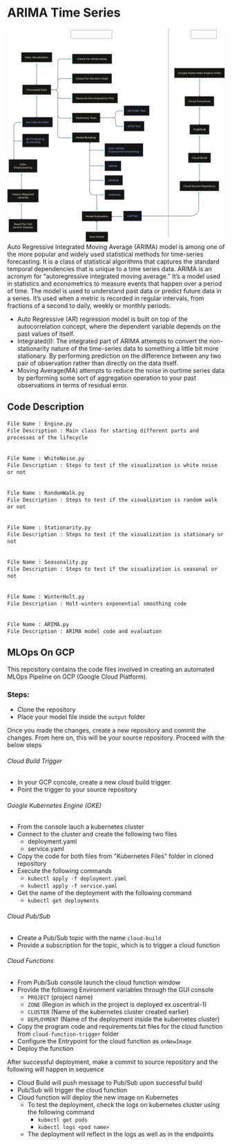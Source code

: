 # ARIMA Time Series
![](arima.png)
Auto Regressive Integrated Moving Average (ARIMA) model is among one of the more popular and widely used statistical methods for time-series forecasting.
It is a class of statistical algorithms that captures the standard temporal dependencies that is unique to a time series data.
ARIMA is an acronym for “autoregressive integrated moving average.” It’s a model used in statistics and econometrics to measure events that happen over a period of time.
The model is used to understand past data or predict future data in a series. 
It’s used when a metric is recorded in regular intervals, from fractions of a second to daily, weekly or monthly periods. 

- Auto Regressive (AR) regression model is built on top of the autocorrelation concept, where the dependent variable depends on the past values of itself.
- Integrated(I): The integrated part of ARIMA attempts to convert the non-stationarity nature of the time-series data to something a little bit more stationary. By performing prediction on the difference between any two pair of observation rather than directly on the data itself.
- Moving Average(MA) attempts to reduce the noise in ourtime series data by performing some sort of aggregation operation to your past observations in terms of residual error.


## Code Description


    File Name : Engine.py
    File Description : Main class for starting different parts and processes of the lifecycle


    File Name : WhiteNoise.py
    File Description : Steps to test if the visualization is white noise or not


    File Name : RandomWalk.py
    File Description : Steps to test if the visualization is random walk or not


    File Name : Stationarity.py
    File Description : Steps to test if the visualization is stationary or not

    
    File Name : Seasonality.py
    File Description : Steps to test if the visualization is seasonal or not


    File Name : WinterHolt.py
    File Description : Holt-winters exponential smoothing code
    
    
    File Name : ARIMA.py
    File Description : ARIMA model code and evaluation


## MLOps On GCP

This repository contains the code files involved in creating an automated MLOps Pipeline on GCP (Google Cloud Platform).

### Steps:
* Clone the repository
* Place your model file inside the ```output``` folder

Once you made the changes, create a new repository and commit the changes. From here on, this will be your source repository. Proceed with the below steps
###### Cloud Build Trigger
* In your GCP concole, create a new cloud build trigger.
* Point the trigger to your source repository
###### Google Kubernetes Engine (GKE)
* From the console lauch a kubernetes cluster
* Connect to the cluster and create the following two files
  * deployment.yaml
  * service.yaml
* Copy the code for both files from "Kubernetes Files" folder in cloned repository
* Execute the following commands
    * ```kubectl apply -f deployment.yaml```
    * ```kubectl apply -f service.yaml```
* Get the name of the deployment with the following command
    * ```kubectl get deployments```
###### Cloud Pub/Sub
* Create a Pub/Sub topic with the name ```cloud-build```
* Provide a subscription for the topic, which is to trigger a cloud function
###### Cloud Functions
* From Pub/Sub console launch the cloud function window
* Provide the following Environment variables through the GUI console
    * ```PROJECT``` (project name)
    * ```ZONE``` (Region in which in the project is deployed ex.uscentral-1)
    * ```CLUSTER``` (Name of the kubernetes cluster created earlier)
    * ```DEPLOYMENT``` (Name of the deployment inside the kubernetes cluster)
* Copy the program code and requirements.txt files for the cloud function from ```cloud-function-trigger``` folder
* Configure the Entrypoint for the cloud function as ```onNewImage``` 
* Deploy the function

After successful deployment, make a commit to source repository and the following will happen in sequence
* Cloud Build will push message to Pub/Sub upon successful build
* Pub/Sub will trigger the cloud function
* Cloud function will deploy the new image on Kubernetes
    * To test the deployment, check the logs on kubernetes cluster using the following command
        * ```kubectl get pods```
        * ```kubectl logs <pod name>```
    * The deployment will reflect in the logs as well as in the endpoints